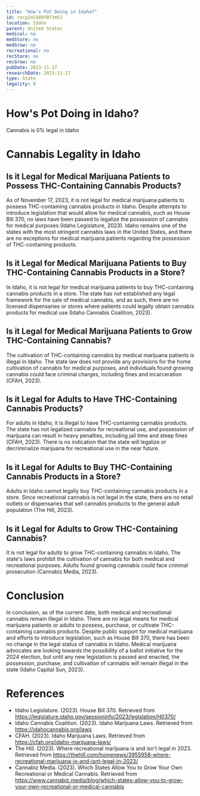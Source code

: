 ```yaml
---
title: "How's Pot Doing in Idaho?"
id: recg1mlO89YBf3m5J
location: Idaho
parent: United States
medical: no
medStore: no
medGrow: no
recreational: no
recStore: no
recGrow: no
pubDate: 2023-11-17
researchDate: 2023-11-17
type: State
legality: 0
---
```


# How's Pot Doing in Idaho?

<p class="howsit">Cannabis is 0% legal in Idaho</p>

# Cannabis Legality in Idaho

## Is it Legal for Medical Marijuana Patients to Possess THC-Containing Cannabis Products?

As of November 17, 2023, it is not legal for medical marijuana patients to possess THC-containing cannabis products in Idaho. Despite attempts to introduce legislation that would allow for medical cannabis, such as House Bill 370, no laws have been passed to legalize the possession of cannabis for medical purposes (Idaho Legislature, 2023). Idaho remains one of the states with the most stringent cannabis laws in the United States, and there are no exceptions for medical marijuana patients regarding the possession of THC-containing products.

## Is it Legal for Medical Marijuana Patients to Buy THC-Containing Cannabis Products in a Store?

In Idaho, it is not legal for medical marijuana patients to buy THC-containing cannabis products in a store. The state has not established any legal framework for the sale of medical cannabis, and as such, there are no licensed dispensaries or stores where patients could legally obtain cannabis products for medical use (Idaho Cannabis Coalition, 2023).

## Is it Legal for Medical Marijuana Patients to Grow THC-Containing Cannabis?

The cultivation of THC-containing cannabis by medical marijuana patients is illegal in Idaho. The state law does not provide any provisions for the home cultivation of cannabis for medical purposes, and individuals found growing cannabis could face criminal charges, including fines and incarceration (CFAH, 2023).

## Is it Legal for Adults to Have THC-Containing Cannabis Products?

For adults in Idaho, it is illegal to have THC-containing cannabis products. The state has not legalized cannabis for recreational use, and possession of marijuana can result in heavy penalties, including jail time and steep fines (CFAH, 2023). There is no indication that the state will legalize or decriminalize marijuana for recreational use in the near future.

## Is it Legal for Adults to Buy THC-Containing Cannabis Products in a Store?

Adults in Idaho cannot legally buy THC-containing cannabis products in a store. Since recreational cannabis is not legal in the state, there are no retail outlets or dispensaries that sell cannabis products to the general adult population (The Hill, 2023).

## Is it Legal for Adults to Grow THC-Containing Cannabis?

It is not legal for adults to grow THC-containing cannabis in Idaho. The state's laws prohibit the cultivation of cannabis for both medical and recreational purposes. Adults found growing cannabis could face criminal prosecution (Cannabiz Media, 2023).

# Conclusion

In conclusion, as of the current date, both medical and recreational cannabis remain illegal in Idaho. There are no legal means for medical marijuana patients or adults to possess, purchase, or cultivate THC-containing cannabis products. Despite public support for medical marijuana and efforts to introduce legislation, such as House Bill 370, there has been no change in the legal status of cannabis in Idaho. Medical marijuana advocates are looking towards the possibility of a ballot initiative for the 2024 election, but until any new legislation is passed and enacted, the possession, purchase, and cultivation of cannabis will remain illegal in the state (Idaho Capital Sun, 2023).

# References

- Idaho Legislature. (2023). House Bill 370. Retrieved from https://legislature.idaho.gov/sessioninfo/2023/legislation/H0370/
- Idaho Cannabis Coalition. (2023). Idaho Marijuana Laws. Retrieved from https://idahocannabis.org/laws
- CFAH. (2023). Idaho Marijuana Laws. Retrieved from https://cfah.org/idaho-marijuana-laws/
- The Hill. (2023). Where recreational marijuana is and isn't legal in 2023. Retrieved from https://thehill.com/homenews/3955958-where-recreational-marijuana-is-and-isnt-legal-in-2023/
- Cannabiz Media. (2023). Which States Allow You to Grow Your Own Recreational or Medical Cannabis. Retrieved from https://www.cannabiz.media/blog/which-states-allow-you-to-grow-your-own-recreational-or-medical-cannabis

